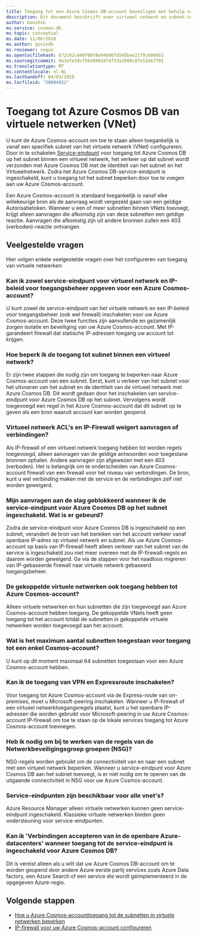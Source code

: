 ```yaml
---
title: Toegang tot een Azure Cosmos DB-account beveiligen met behulp van Azure Virtual Network service-eindpunt
description: Dit document beschrijft over virtueel netwerk en subnet-toegangsbeheer voor een Azure Cosmos-account.
author: kanshiG
ms.service: cosmos-db
ms.topic: conceptual
ms.date: 11/06/2018
ms.author: govindk
ms.reviewer: sngun
ms.openlocfilehash: 672c62c440708f8e949d67d545bee2179c6066b2
ms.sourcegitcommit: 0a3efe5dcf56498010f4733a1600c8fe51eb7701
ms.translationtype: MT
ms.contentlocale: nl-NL
ms.lasthandoff: 04/03/2019
ms.locfileid: "58894932"
---
```

# <a name="access-azure-cosmos-db-from-virtual-networks-vnet"></a>Toegang tot Azure Cosmos DB van virtuele netwerken (VNet)

U kunt de Azure Cosmos-account om toe te staan alleen toegankelijk is vanaf een specifiek subnet van het virtuele netwerk (VNet) configureren. Door in te schakelen [Service-eindpunt](../virtual-network/virtual-network-service-endpoints-overview.md) voor toegang tot Azure Cosmos DB op het subnet binnen een virtueel netwerk, het verkeer op dat subnet wordt verzonden met Azure Cosmos DB met de identiteit van het subnet en het Virtueelnetwerk. Zodra het Azure Cosmos DB-service-eindpunt is ingeschakeld, kunt u toegang tot het subnet beperken door toe te voegen aan uw Azure Cosmos-account.

Een Azure Cosmos-account is standaard toegankelijk is vanaf elke willekeurige bron als de aanvraag wordt vergezeld gaan van een geldige Autorisatietoken. Wanneer u een of meer subnetten binnen VNets toevoegt, krijgt alleen aanvragen die afkomstig zijn van deze subnetten een geldige reactie. Aanvragen die afkomstig zijn uit andere bronnen zullen een 403 (verboden)-reactie ontvangen. 

## <a name="frequently-asked-questions"></a>Veelgestelde vragen

Hier volgen enkele veelgestelde vragen over het configureren van toegang van virtuele netwerken:

### <a name="can-i-specify-both-virtual-network-service-endpoint-and-ip-access-control-policy-on-an-azure-cosmos-account"></a>Kan ik zowel service-eindpunt voor virtueel netwerk en IP-beleid voor toegangsbeheer opgeven voor een Azure Cosmos-account? 

U kunt zowel de service-eindpunt van het virtuele netwerk en een IP-beleid voor toegangsbeheer (ook wel firewall) inschakelen voor uw Azure Cosmos-account. Deze twee functies zijn aanvullende en gezamenlijk zorgen isolatie en beveiliging van uw Azure Cosmos-account. Met IP-garandeert firewall dat statische IP-adressen toegang uw account tot krijgen. 

### <a name="how-do-i-limit-access-to-subnet-within-a-virtual-network"></a>Hoe beperk ik de toegang tot subnet binnen een virtueel netwerk? 

Er zijn twee stappen die nodig zijn om toegang te beperken naar Azure Cosmos-account van een subnet. Eerst, kunt u verkeer van het subnet voor het uitvoeren van het subnet en de identiteit van de virtueel netwerk met Azure Cosmos DB. Dit wordt gedaan door het inschakelen van service-eindpunt voor Azure Cosmos DB op het subnet. Vervolgens wordt toegevoegd een regel in het Azure Cosmos-account dat dit subnet op te geven als een bron waaruit account kan worden geopend.

### <a name="will-virtual-network-acls-and-ip-firewall-reject-requests-or-connections"></a>Virtueel netwerk ACL's en IP-Firewall weigert aanvragen of verbindingen? 

Als IP-firewall of een virtueel netwerk toegang hebben tot worden regels toegevoegd, alleen aanvragen van de geldige antwoorden voor toegestane bronnen ophalen. Andere aanvragen zijn afgewezen met een 403 (verboden). Het is belangrijk om te onderscheiden van Azure Cosmos-account firewall van een firewall voor het niveau van verbindingen. De bron, kunt u wel verbinding maken met de service en de verbindingen zelf niet worden geweigerd.

### <a name="my-requests-started-getting-blocked-when-i-enabled-service-endpoint-to-azure-cosmos-db-on-the-subnet-what-happened"></a>Mijn aanvragen aan de slag geblokkeerd wanneer ik de service-eindpunt voor Azure Cosmos DB op het subnet ingeschakeld. Wat is er gebeurd?

Zodra de service-eindpunt voor Azure Cosmos DB is ingeschakeld op een subnet, verandert de bron van het bereiken van het account verkeer vanaf openbare IP-adres op virtueel netwerk en subnet. Als uw Azure Cosmos-account op basis van IP-firewall heeft alleen verkeer van het subnet van de service is ingeschakeld zou niet meer overeen met de IP-firewall-regels en daarom worden geweigerd. Ga via de stappen voor het naadloos migreren van IP-gebaseerde firewall naar virtuele netwerk gebaseerd toegangsbeheer.

### <a name="do-the-peered-virtual-networks-also-have-access-to-azure-cosmos-account"></a>De gekoppelde virtuele netwerken ook toegang hebben tot Azure Cosmos-account? 
Alleen virtuele netwerken en hun subnetten die zijn toegevoegd aan Azure Cosmos-account hebben toegang. De gekoppelde VNets heeft geen toegang tot het account totdat de subnetten in gekoppelde virtuele netwerken worden toegevoegd aan het account.

### <a name="what-is-the-maximum-number-of-subnets-allowed-to-access-a-single-cosmos-account"></a>Wat is het maximum aantal subnetten toegestaan voor toegang tot een enkel Cosmos-account? 
U kunt op dit moment maximaal 64 subnetten toegestaan voor een Azure Cosmos-account hebben.

### <a name="can-i-enable-access-from-vpn-and-express-route"></a>Kan ik de toegang van VPN en Expressroute inschakelen? 
Voor toegang tot Azure Cosmos-account via de Express-route van on-premises, moet u Microsoft-peering inschakelen. Wanneer u IP-firewall of een virtueel netwerktoegangsregels plaatst, kunt u het openbare IP-adressen die worden gebruikt voor Microsoft-peering in uw Azure Cosmos-account IP-firewall om toe te staan op de lokale services toegang tot Azure Cosmos-account toevoegen. 

### <a name="do-i-need-to-update-the-network-security-groups-nsg-rules"></a>Heb ik nodig om bij te werken van de regels van de Netwerkbeveiligingsgroep groepen (NSG)? 
NSG-regels worden gebruikt om de connectiviteit van en naar een subnet met een virtueel netwerk beperken. Wanneer u service-eindpunt voor Azure Cosmos DB aan het subnet toevoegt, is er niet nodig om te openen van de uitgaande connectiviteit in NSG voor uw Azure Cosmos-account. 

### <a name="are-service-endpoints-available-for-all-vnets"></a>Service-eindpunten zijn beschikbaar voor alle vnet's?
Azure Resource Manager alleen virtuele netwerken kunnen geen service-eindpunt ingeschakeld. Klassieke virtuele netwerken bieden geen ondersteuning voor service-eindpunten.

### <a name="can-i-accept-connections-from-within-public-azure-datacenters-when-service-endpoint-access-is-enabled-for-azure-cosmos-db"></a>Kan ik 'Verbindingen accepteren van in de openbare Azure-datacenters' wanneer toegang tot de service-eindpunt is ingeschakeld voor Azure Cosmos DB?  
Dit is vereist alleen als u wilt dat uw Azure Cosmos DB-account om te worden geopend door andere Azure eerste partij services zoals Azure Data factory, een Azure Search of een service die wordt geïmplementeerd in de opgegeven Azure-regio.


## <a name="next-steps"></a>Volgende stappen

* [Hoe u Azure Cosmos-accounttoegang tot de subnetten in virtuele netwerken beperken](how-to-configure-vnet-service-endpoint.md)
* [IP-firewall voor uw Azure Cosmos-account configureren](how-to-configure-firewall.md)

